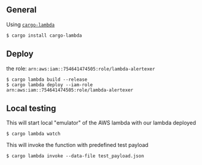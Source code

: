 ## General

Using [`cargo-lambda`](https://github.com/cargo-lambda/cargo-lambda)
```
$ cargo install cargo-lambda
```

## Deploy

the role: `arn:aws:iam::754641474505:role/lambda-alertexer`

```
$ cargo lambda build --release
$ cargo lambda deploy --iam-role arn:aws:iam::754641474505:role/lambda-alertexer
```

## Local testing

This will start local "emulator" of the AWS lambda with our lambda deployed

```
$ cargo lambda watch
```

This will invoke the function with predefined test payload

```
$ cargo lambda invoke --data-file test_payload.json
```
